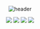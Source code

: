 <div align="center">
  
  ![header](https://capsule-render.vercel.app/api?type=rect&text=게임개발자)
</div>

<div align="center">
<img src="https://img.shields.io/badge/unity-222222?style=flat-square&logo=unity&logoColor=white"/>
<img src="https://img.shields.io/badge/visualstudio-5C2D91?style=flat-square&logo=visualstudio&logoColor=white"/>
<img src="https://img.shields.io/badge/cplusplus-00599DC?style=flat-square&logo=cplusplus&logoColor=white"/>
<img src="https://img.shields.io/badge/csharp-512BD4?style=flat-square&logo=csharp&logoColor=white" />
</div>
<!--
**MONGNOM/MONGNOM** is a ✨ _special_ ✨ repository because its `README.md` (this file) appears on your GitHub profile.

Here are some ideas to get you started:

- 🔭 I’m currently working on ...
- 🌱 I’m currently learning ...
- 👯 I’m looking to collaborate on ...
- 🤔 I’m looking for help with ...
- 💬 Ask me about ...
- 📫 How to reach me: ...
- 😄 Pronouns: ...
- ⚡ Fun fact: ...
-->
